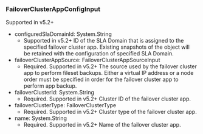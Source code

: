 ### FailoverClusterAppConfigInput
Supported in v5.2+

- configuredSlaDomainId: System.String
  - Supported in v5.2+
      ID of the SLA Domain that is assigned to the specified failover cluster app. Existing snapshots of the object will be retained with the configuration of specified SLA Domain.
- failoverClusterAppSource: FailoverClusterAppSourceInput
  - Required. Supported in v5.2+
      The source used by the failover cluster app to perform fileset backups. Either a virtual IP address or a node order must be specified in order for the failover cluster app to perform app backup.
- failoverClusterId: System.String
  - Required. Supported in v5.2+
      Cluster ID of the failover cluster app.
- failoverClusterType: FailoverClusterType
  - Required. Supported in v5.2+
      Cluster type of the failover cluster app.
- name: System.String
  - Required. Supported in v5.2+
      Name of the failover cluster app.
